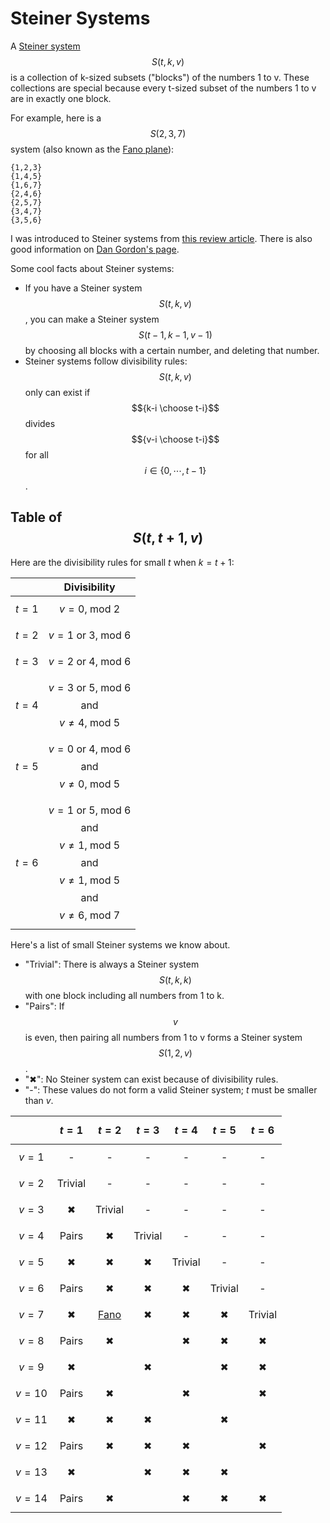# Steiner Systems

A [Steiner system](https://en.wikipedia.org/wiki/Steiner_system) $$S(t,k,v)$$ is a collection of k-sized subsets ("blocks") of the numbers 1 to v. These collections are special because every t-sized subset of the numbers 1 to v are in exactly one block.

For example, here is a $$S(2,3,7)$$ system (also known as the [Fano plane](https://en.wikipedia.org/wiki/Fano_plane)):
```
{1,2,3}
{1,4,5}
{1,6,7}
{2,4,6}
{2,5,7}
{3,4,7}
{3,5,6}
```

I was introduced to Steiner systems from [this review article](https://dl.acm.org/doi/10.1145/66443.66446). There is also good information on [Dan Gordon's page](https://www.dmgordon.org/steiner/).

Some cool facts about Steiner systems:
* If you have a Steiner system $$S(t,k,v)$$, you can make a Steiner system $$S(t-1, k-1, v-1)$$ by choosing all blocks with a certain number, and deleting that number.
* Steiner systems follow divisibility rules: $$S(t,k,v)$$ only can exist if $${k-i \choose t-i}$$ divides $${v-i \choose t-i}$$ for all $$i \in \{0,\cdots,t-1\}$$.

## Table of $$S(t, t+1, v)$$

Here are the divisibility rules for small $t$ when $k = t+1$:

|         |                         Divisibility                         |
| :-----: | :----------------------------------------------------------: |
| $$t=1$$ |                   $$v = 0\text{, mod }2$$                    |
| $$t=2$$ |            $$v = 1\text{ or } 3 \text{, mod }6$$             |
| $$t=3$$ |            $$v = 2\text{ or } 4 \text{, mod }6$$             |
| $$t=4$$ | $$v = 3\text{ or } 5 \text{, mod }6$$ and $$v \ne 4\text{, mod } 5$$ |
| $$t=5$$ | $$v = 0\text{ or } 4 \text{, mod }6$$ and $$v \ne 0\text{, mod } 5$$ |
| $$t=6$$ | $$v = 1\text{ or } 5 \text{, mod }6$$ and $$v \ne 1\text{, mod } 5$$ and $$v \ne 1\text{, mod } 5$$ and $$v \ne 6\text{, mod 7}$$ |

Here's a list of small Steiner systems we know about.

* "Trivial": There is always a Steiner system $$S(t,k,k)$$ with one block including all numbers from 1 to k.
* "Pairs": If $$v$$ is even, then pairing all numbers from 1 to v forms a Steiner system $$S(1, 2, v)$$.
* "✖": No Steiner system can exist because of divisibility rules.
* "-":  These values do not form a valid Steiner system; $t$ must be smaller than $v$.

|     | $$t=1$$ | $$t=2$$ | $$t=3$$ | $$t=4$$ | $$t=5$$ | $$t=6$$ |
|:---:|:---:|:---:|:---:|:---:|:---:|:---:|
| $$v=1$$ |  -  |  -  |  -  |  -  |  -  |  -  |
| $$v=2$$ |  Trivial  |  -  |  -  |  -  |  -  |  -  |
| $$v=3$$ |  ✖  |  Trivial  |  -  |  -  |  -  |  -  |
| $$v=4$$ |  Pairs  |  ✖  |  Trivial  |  -  |  -  |  -  |
| $$v=5$$ |  ✖  |  ✖  | ✖ |  Trivial  |  -  |  -  |
| $$v=6$$ |  Pairs  |  ✖  | ✖ | ✖ |  Trivial  |  -  |
| $$v=7$$ |  ✖  |  [Fano](https://en.wikipedia.org/wiki/Fano_plane)  | ✖ | ✖ | ✖ |  Trivial  |
| $$v=8$$ |  Pairs  |  ✖  |     | ✖ | ✖ | ✖ |
| $$v=9$$ |  ✖  |    | ✖ |     | ✖ | ✖ |
| $$v=10$$|  Pairs  |  ✖  |     | ✖ |     | ✖ |
| $$v=11$$|  ✖  |  ✖  | ✖ |     | ✖ |     |
| $$v=12$$|  Pairs  |  ✖  | ✖ | ✖ |     | ✖ |
| $$v=13$$|  ✖  |     | ✖ | ✖ |    ✖    |     |
| $$v=14$$|  Pairs  |  ✖  |     | ✖ | ✖ | ✖ |
